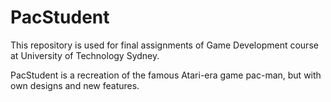 # PacStudent

This repository is used for final assignments of Game Development course at University of Technology Sydney.

PacStudent is a recreation of the famous Atari-era game pac-man, but with own designs and new features. 
